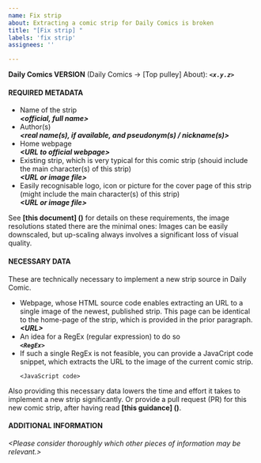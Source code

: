 ```yaml
---
name: Fix strip
about: Extracting a comic strip for Daily Comics is broken 
title: "[Fix strip] "
labels: 'fix strip'
assignees: ''

---
```


**Daily Comics VERSION** (Daily Comics → [Top pulley] About): ***`<x.y.z>`***
<br />

#### REQUIRED METADATA
- Name of the strip<br />
  ***\<official, full name\>***
- Author(s)<br />
  ***\<real name(s), if available, and pseudonym(s) / nickname(s)\>***
- Home webpage<br />
  ***\<URL to official webpage\>***
- Existing strip, which is very typical for this comic strip
  (shouid include the main character(s) of this strip)<br />
  ***\<URL or image file\>***
- Easily recognisable logo, icon or picture for the cover page of this
  strip (might include the main character(s) of this strip)<br />
  ***\<URL or image file\>***

See **[this document] ()** for details on these requirements, the image resolutions stated there are the minimal ones: Images can be easily downscaled, but up-scaling always involves a significant loss of visual quality.

#### NECESSARY DATA
These are technically necessary to implement a new strip source in Daily Comic.
- Webpage, whose HTML source code enables extracting an URL to a single image of the newest, published strip.  This page can be identical to the home-page of the strip, which is provided in the prior paragraph.<br />
  ***\<URL\>***
- An idea for a RegEx (regular expression) to do so<br />
  ***`<RegEx>`***
- If such a single RegEx is not feasible, you can provide a JavaCript code snippet, which extracts the URL to the image of the current comic strip.
  ```
  <JavaScript code>
  ```

Also providing this necessary data lowers the time and effort it takes to implement a new strip significantly.  Or provide a pull request (PR) for this new comic strip, after having read **[this guidance] ()**.

#### ADDITIONAL INFORMATION

*\<Please consider thoroughly which other pieces of information may be relevant.\>*

